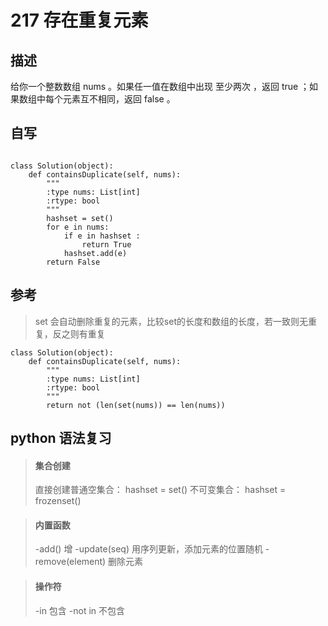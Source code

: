 # 217 存在重复元素

## 描述

给你一个整数数组 nums 。如果任一值在数组中出现 至少两次 ，返回 true ；如果数组中每个元素互不相同，返回 false 。

## 自写

```

class Solution(object):
    def containsDuplicate(self, nums):
        """
        :type nums: List[int]
        :rtype: bool
        """
        hashset = set()
        for e in nums:
            if e in hashset :
                return True
            hashset.add(e)
        return False

```

## 参考
>  set 会自动删除重复的元素，比较set的长度和数组的长度，若一致则无重复，反之则有重复
```
class Solution(object):
    def containsDuplicate(self, nums):
        """
        :type nums: List[int]
        :rtype: bool
        """
        return not (len(set(nums)) == len(nums))

```

## python 语法复习

> #### 集合创建
> 直接创建普通空集合： hashset = set() 
> 不可变集合： hashset = frozenset()

> #### 内置函数
>   -add() 增
>   -update(seq)  用序列更新，添加元素的位置随机
>   -remove(element) 删除元素

> #### 操作符
>   -in 包含
>   -not in  不包含
